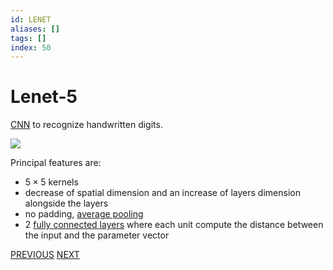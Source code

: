```yaml
---
id: LENET
aliases: []
tags: []
index: 50
---
```


# Lenet-5

[CNN](computer_vision/machine_learning_cv/convolutional_neural_networks.md) to recognize handwritten digits.

![](computer_vision/Pasted%20image%2020241001101124.png)

Principal features are:

- $5\times 5$ kernels
- decrease of spatial dimension and an increase of layers dimension alongside the layers
- no padding, [average pooling](computer_vision/machine_learning_cv/convolutional_neural_networks.md#pooling%20layers)
- 2 [fully connected layers](computer_vision/machine_learning_cv/deep_learning_and_neural_networks.md#fully%20connected%20layers) where each unit compute the distance between the input and the parameter vector

[PREVIOUS](computer_vision/machine_learning_cv/convolutional_neural_networks.md) [NEXT](computer_vision/machine_learning_cv/alexnet.md)
